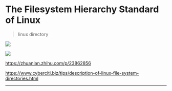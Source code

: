 # The Filesystem Hierarchy Standard of Linux

> linux directory

![](https://img2018.cnblogs.com/blog/740516/201912/740516-20191217152952656-1539560271.png)


![](https://img2018.cnblogs.com/blog/740516/201912/740516-20191217153008645-941864308.png)


https://zhuanlan.zhihu.com/p/23862856


https://www.cyberciti.biz/tips/description-of-linux-file-system-directories.html



***
